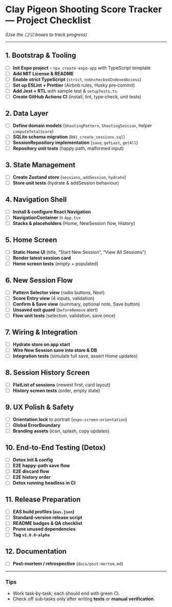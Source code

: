 # Clay Pigeon Shooting Score Tracker — Project Checklist
*(Use the ☐/☑ boxes to track progress)*

---

## 1. Bootstrap & Tooling
- [ ] **Init Expo project** – `npx create-expo-app` with TypeScript template  
- [ ] **Add MIT License & README**
- [ ] **Enable strict TypeScript** (`strict`, `noUncheckedIndexedAccess`)
- [ ] **Set up ESLint + Prettier** (Airbnb rules, Husky pre‑commit)
- [ ] **Add Jest + RTL** with sample test & `setupTests.ts`
- [ ] **Create GitHub Actions CI** (install, lint, type‑check, unit tests)

## 2. Data Layer
- [ ] **Define domain models** (`ShootingPattern`, `ShootingSession`, helper `computeTotalScore`)
- [ ] **SQLite schema migration** (`001_create_sessions.sql`)
- [ ] **SessionRepository implementation** (`save`, `getLast`, `getAll`)
- [ ] **Repository unit tests** (happy path, malformed input)

## 3. State Management
- [ ] **Create Zustand store** (`sessions`, `addSession`, `hydrate`)
- [ ] **Store unit tests** (hydrate & addSession behaviour)

## 4. Navigation Shell
- [ ] **Install & configure React Navigation**
- [ ] **NavigationContainer** in `App.tsx`
- [ ] **Stacks & placeholders** (Home, NewSession flow, History)

## 5. Home Screen
- [ ] **Static Home UI** (title, “Start New Session”, “View All Sessions”)
- [ ] **Render latest session card**
- [ ] **Home screen tests** (empty + populated)

## 6. New Session Flow
- [ ] **Pattern Selector view** (radio buttons, Next)
- [ ] **Score Entry view** (4 inputs, validation)
- [ ] **Confirm & Save view** (summary, optional note, Save button)
- [ ] **Unsaved exit guard** (`beforeRemove` alert)
- [ ] **Flow unit tests** (selection, validation, save once)

## 7. Wiring & Integration
- [ ] **Hydrate store on app start**
- [ ] **Wire New Session save into store & DB**
- [ ] **Integration tests** (simulate full save, assert Home updates)

## 8. Session History Screen
- [ ] **FlatList of sessions** (newest first, card layout)
- [ ] **History screen tests** (order, empty state)

## 9. UX Polish & Safety
- [ ] **Orientation lock** to portrait (`expo-screen-orientation`)
- [ ] **Global ErrorBoundary**
- [ ] **Branding assets** (icon, splash, copy updates)

## 10. End‑to‑End Testing (Detox)
- [ ] **Detox init & config**
- [ ] **E2E happy‑path save flow**
- [ ] **E2E discard flow**
- [ ] **E2E history order**
- [ ] **Detox running headless in CI**

## 11. Release Preparation
- [ ] **EAS build profiles (`eas.json`)**
- [ ] **Standard‑version release script**
- [ ] **README badges & QA checklist**
- [ ] **Prune unused dependencies**
- [ ] **Tag `v1.0.0‑alpha`**

## 12. Documentation
- [ ] **Post‑mortem / retrospective** (`docs/post-mortem.md`)

---

### Tips
* Work task‑by‑task; each should end with green CI.
* Check off sub‑tasks only after writing **tests** or **manual verification**.

